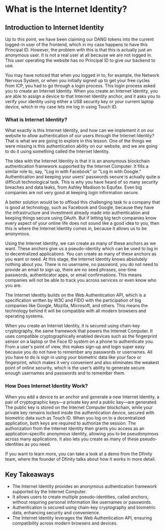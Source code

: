 # What is the Internet Identity?

## Introduction to Internet Identity

Up to this point, we have been claiming our DANG tokens into the current logged-in user of the frontend, which in my case happens to have this Principal ID. However, the problem with this is that this is actually just an anonymous user. It is not a real user at all because we are not logged in. This user operating the website has no Principal ID to give our backend to use.

You may have noticed that when you logged in to, for example, the Network Nervous System, or when you initially signed up to get your free cycles from ICP, you had to go through a login process. This login process asked you to create an Internet Identity. When you create an Internet Identity, you are able to assign a device to that Internet Identity anchor, and it asks you to verify your identity using either a USB security key or your current laptop device, which in my case lets me log in using Touch ID.

### What is Internet Identity?

What exactly is this Internet Identity, and how can we implement it on our website to allow authentication of our users through the Internet Identity? That is what we are going to explore in this lesson. One of the things we were missing is this authentication ability on our website, and we are going to do it using something called the Internet Identity.

The idea with the Internet Identity is that it is an anonymous blockchain authentication framework supported by the Internet Computer. It fills a similar role to, say, "Log in with Facebook" or "Log in with Google." Authentication and keeping your users' passwords secure is actually quite a difficult technological task. This is why you have heard of so many security breaches and data leaks, from Ashley Madison to Equifax. Even big companies are not very good at keeping login information secure.

A better solution would be to offload this challenging task to a company that is good at technology, such as Facebook and Google, because they have the infrastructure and investment already made into authentication and keeping things secure using OAuth. But if letting big tech companies know every aspect of your online life does not sound like a good idea to you, then this is where the Internet Identity comes in, because it allows us to be anonymous.

Using the Internet Identity, we can create as many of these anchors as we want. These anchors give us a pseudo-identity which can be used to log in to decentralized applications. You can create as many of these anchors as you want or need. At this stage, the Internet Identity knows absolutely nothing about you. There is no username, no password, you do not need to provide an email to sign up, there are no seed phrases, one-time passwords, authenticator apps, or email confirmations. This means companies will not be able to track you across services or even know who you are.

The Internet Identity builds on the Web Authentication API, which is a specification written by W3C and FIDO with the participation of big companies like Google, Mozilla, Microsoft, and others. This means the technology behind it will be compatible with all modern browsers and operating systems.

When you create an Internet Identity, it is secured using chain-key cryptography, the same framework that powers the Internet Computer. It uses compatible cryptographically enabled devices such as the fingerprint sensor on a laptop or the Face ID system on a phone to authenticate you. From a user's point of view, this makes sign-up and login super easy because you do not have to remember any passwords or usernames. All you have to do is sign in using your biometric data like your face or fingerprint, which makes it very convenient and also eliminates the weakest point of online security, which is the user’s ability to generate secure enough usernames and passwords and to remember them.

### How Does Internet Identity Work?

When you add a device to an anchor and generate a new Internet Identity, a pair of cryptographic keys—a private key and a public key—are generated. The public key is stored on the Internet Computer blockchain, while your private key remains locked inside the authentication device, secured with biometric data such as Touch ID. When you log on to a decentralized application, both keys are required to authorize the session. The authorization from the Internet Identity then grants you access as an application-specific anonymous identity, allowing you to be pseudonymous across many applications. It also lets you create as many of these pseudo-identities as you need.

If you want to learn more, you can take a look at a demo from the Dfinity team, where the founder of Dfinity talks about how it works in more detail.

## Key Takeaways

- The Internet Identity provides an anonymous authentication framework supported by the Internet Computer.
- It allows users to create multiple pseudo-identities, called anchors, without requiring personal information like usernames or passwords.
- Authentication is secured using chain-key cryptography and biometric data, enhancing security and convenience.
- The Internet Identity leverages the Web Authentication API, ensuring compatibility across modern browsers and devices.
